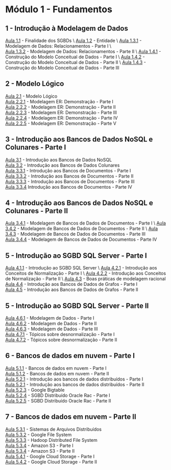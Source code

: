 # **Módulo 1** - Fundamentos


## **1 - Introdução à Modelagem de Dados**
[Aula 1.1](https://www.youtube.com/watch?v=IbHB6U22crw) - Finalidade dos SGBDs \ 
[Aula 1.2](https://www.youtube.com/watch?v=HdyJyMHBDwM) - Entidade \ 
[Aula 1.3.1](https://www.youtube.com/watch?v=27sNYgFRwn4) - Modelagem de Dados: Relacionamentos - Parte I \  
[Aula 1.3.2](https://www.youtube.com/watch?v=GICVEfEe1pk) - Modelagem de Dados: Relacionamentos - Parte II \ 
[Aula 1.4.1](https://www.youtube.com/watch?v=iu_ThvyOBHM) - Construção  do Modelo Conceitual de Dados - Parte I \ 
[Aula 1.4.2](https://www.youtube.com/watch?v=XT22pfGa788) - Construção  do Modelo Conceitual de Dados - Parte II \ 
[Aula 1.4.3](https://www.youtube.com/watch?v=sgIWhNq2MN8) - Construção  do Modelo Conceitual de Dados - Parte III

## **2 - Modelo Lógico** 
[Aula 2.1](https://www.youtube.com/watch?v=Siaeicc-wpc) - Modelo Lógico\
[Aula 2.2.1](https://www.youtube.com/watch?v=4uk5MVSV5lk) - Modelagem ER: Demonstração - Parte I \
[Aula 2.2.2](https://www.youtube.com/watch?v=3796pwSAGiI) - Modelagem ER: Demonstração - Parte II \
[Aula 2.2.3](https://www.youtube.com/watch?v=ZVU4wo5L2QQ) - Modelagem ER: Demonstração - Parte III \
[Aula 2.2.4](https://www.youtube.com/watch?v=VOV5xnwX8zY) - Modelagem ER: Demonstração - Parte IV \
[Aula 2.2.5](https://www.youtube.com/watch?v=L-tQBDiDLp4) -  Modelagem ER: Demonstração - Parte V

## **3 - Introdução aos Bancos de Dados NoSQL e Colunares - Parte I**
[Aula 3.1](https://www.youtube.com/watch?v=BF_h2g6-fjI) - Introdução aos Bancos de Dados NoSQL  \
[Aula 3.2](https://www.youtube.com/watch?v=OiCosrsPCS8) -  Introdução aos Bancos de Dados Colunares \
[Aula 3.3.1](https://www.youtube.com/watch?v=Qb5y2hpsCPg) - Introdução aos Bancos de Documentos - Parte I \
[Aula 3.3.2](https://www.youtube.com/watch?v=HBUXtX1SgGU) - Introdução aos Bancos de Documentos - Parte II \
[Aula 3.3.3](https://www.youtube.com/watch?v=P8umFrFtChY) - Introdução aos Bancos de Documentos - Parte III \
[Aula 3.3.4](https://www.youtube.com/watch?v=XqzrNjFLzoY) Introdução aos Bancos de Documentos - Parte IV 


## **4 - Introdução aos Bancos de Dados NoSQL e Colunares - Parte II**
[Aula 3.4.1](https://www.youtube.com/watch?v=mirL4lJmymY) - Modelagem de Bancos de Dados de Documentos - Parte I \ 
[Aula 3.4.2](https://www.youtube.com/watch?v=KIW1Hr9W5Jg) - Modelagem de Bancos de Dados de Documentos - Parte II \ 
[Aula 3.4.3](https://www.youtube.com/watch?v=ZZm8zo0XX3k) - Modelagem de Bancos de Dados de Documentos - Parte III \
[Aula 3.4.4](https://www.youtube.com/watch?v=sZFPidFN0xw) - Modelagem de Bancos de Dados de Documentos - Parte IV

## **5 - Introdução ao SGBD SQL Server - Parte I**
[Aula 4.1.1](https://www.youtube.com/watch?v=UUnHsLE1aYI) - Introdução ao SGBD SQL Server \ 
[Aula 4.2.1](https://www.youtube.com/watch?v=mgDYa_Qz0q8) - Introdução aos Conceitos de Normalização - Parte I \ 
[Aula 4.2.2](https://www.youtube.com/watch?v=KWwa7b6C3DU) - Introdução aos Conceitos de Normalização - Parte II \ 
[Aula 4.3](https://www.youtube.com/watch?v=kTjJ9yW74qw) - Boas práticas de modelagem racional \
[Aula 4.4](https://www.youtube.com/watch?v=q_-qCufSC58) - Introdução aos Bancos de Dados de Grafos - Parte I \
[Aula 4.5](https://www.youtube.com/watch?v=QZzpUtmzSgU) -  Introdução aos Bancos de Dados de Grafos - Parte II

## **5 - Introdução ao SGBD SQL Server - Parte II**
[Aula 4.6.1](https://www.youtube.com/watch?v=eUSkavlePH0) - Modelagem de Dados - Parte I \
[Aula 4.6.2](https://www.youtube.com/watch?v=4-id5uH4r_M) - Modelagem de Dados - Parte II \
[Aula 4.6.3](https://www.youtube.com/watch?v=1TANAeKWyrs) - Modelagem de Dados - Parte III \
[Aula 4.7.1](https://www.youtube.com/watch?v=4O7u9JTSgik) - Tópicos sobre desnormalização - Parte I \
[Aula 4.7.2](https://www.youtube.com/watch?v=o0sy-3rsHDM) - Tópicos sobre desnormalização - Parte II


## **6 - Bancos de dados em nuvem - Parte I**
[Aula 5.1.1](https://www.youtube.com/watch?v=Yxr8VKDS0OY) - Bancos de dados em nuvem - Parte I \
[Aula 5.1.2](https://www.youtube.com/watch?v=c5n0gHdCqyc) - Bancos de dados em nuvem - Parte II \
[Aula 5.2.1](https://www.youtube.com/watch?v=dyIr_ZmM0fY) - Introdução aos bancos de dados distribuídos - Parte I \
[Aula 5.2.1](https://www.youtube.com/watch?v=mJvnu2l49Uw) - Introdução aos bancos de dados distribuídos - Parte II \
[Aula 5.2.3](https://www.youtube.com/watch?v=WrENlhDM8fA) - Google Bigtable \
[Aula 5.2.4](https://www.youtube.com/watch?v=aj-j1F8EBhU) - SGBD Distribuído Oracle Rac - Parte I \
[Aula 5.2.5](https://www.youtube.com/watch?v=SHE1womjuYg) - SGBD Distribuído Oracle Rac - Parte II


## **7 - Bancos de dados em nuvem - Parte II**
[Aula 5.3.1](https://www.youtube.com/watch?v=8dokN79f7AI) - Sistemas de Arquivos Distribuídos \
[Aula 5.3.2](https://www.youtube.com/watch?v=sb22il9fFRo) - Google File System\
[Aula 5.3.3](https://www.youtube.com/watch?v=-3sNj2f-nx8) - Hadoop Distributed File System\
[Aula 5.3.4](https://www.youtube.com/watch?v=FeDZ_RujX8I&list=PLmJck_KnyNzZ0rXMV852rm77VAV1Y24SG) - Amazon S3 - Parte I \
[Aula 5.3.4](https://www.youtube.com/watch?v=vNoad5ctJ5U) - Amazon S3 - Parte II \
[Aula 5.4.1](https://www.youtube.com/watch?v=Wu7-rOl8iXU) - Google Cloud Storage - Parte I\
[Aula 5.4.2](https://www.youtube.com/watch?v=Fjkd63a3F1g) - Google Cloud Storage - Parte II



